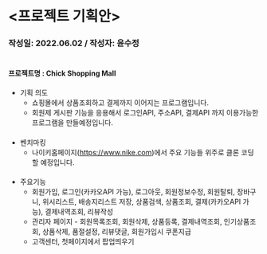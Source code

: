 # <프로젝트 기획안>

### 작성일: 2022.06.02 / 작성자: 윤수정

#

#### 프로젝트명 : Chick Shopping Mall
+ 기획 의도
  + 쇼핑몰에서 상품조회하고 결제까지 이어지는 프로그램입니다.
  + 회원제 게시판 기능을 응용해서 로그인API, 주소API, 결제API 까지 이용가능한 프로그램을 만들예정입니다.
####
+ 벤치마킹
  + 나이키홈페이지(https://www.nike.com)에서 주요 기능들 위주로 클론 코딩 할 예정입니다.
####
+ 주요기능
  + 회원가입, 로그인(카카오API 가능), 로그아웃, 회원정보수정, 회원탈퇴, 장바구니, 위시리스트, 배송지리스트 저장, 상품검색, 상품조회, 결제(카카오API 가능), 결제내역조회, 리뷰작성
  + 관리자 페이지 - 회원목록조회, 회원삭제, 상품등록, 결제내역조회, 인기상품조회, 상품삭제, 품절설정, 리뷰댓글, 회원가입시 쿠폰지급
  + 고객센터, 첫페이지에서 팝업띄우기